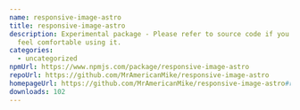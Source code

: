 ```yaml
---
name: responsive-image-astro
title: responsive-image-astro
description: Experimental package - Please refer to source code if you don't
  feel comfortable using it.
categories:
  - uncategorized
npmUrl: https://www.npmjs.com/package/responsive-image-astro
repoUrl: https://github.com/MrAmericanMike/responsive-image-astro
homepageUrl: https://github.com/MrAmericanMike/responsive-image-astro#readme
downloads: 102
---
```

